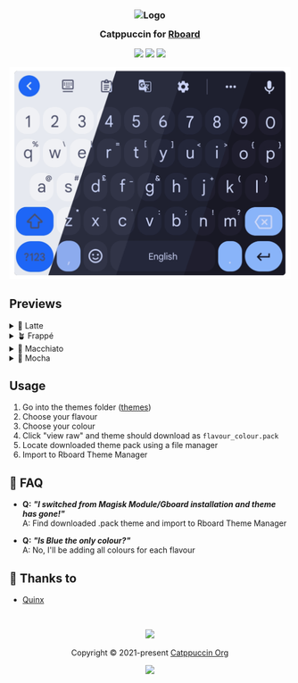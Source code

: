 <h3 align="center">
	<img src="https://raw.githubusercontent.com/catppuccin/catppuccin/main/assets/logos/exports/1544x1544_circle.png" width="100" alt="Logo"/><br/>
	<img src="https://raw.githubusercontent.com/catppuccin/catppuccin/main/assets/misc/transparent.png" height="30" width="0px"/>
	Catppuccin for <a href="https://rboard.dev/rboard">Rboard</a>
	<img src="https://raw.githubusercontent.com/catppuccin/catppuccin/main/assets/misc/transparent.png" height="30" width="0px"/>
</h3>

<p align="center">
	<a href="https://github.com/catppuccin/Rboard/stargazers"><img src="https://img.shields.io/github/stars/catppuccin/Rboard?colorA=363a4f&colorB=b7bdf8&style=for-the-badge"></a>
	<a href="https://github.com/catppuccin/Rboard/issues"><img src="https://img.shields.io/github/issues/catppuccin/Rboard?colorA=363a4f&colorB=f5a97f&style=for-the-badge"></a>
	<a href="https://github.com/catppuccin/Rboard/contributors"><img src="https://img.shields.io/github/contributors/catppuccin/Rboard?colorA=363a4f&colorB=a6da95&style=for-the-badge"></a>
</p>

<p align="center">
	<img src="./assets/rboard.png"/>
</p>

## Previews

<details>
<summary>🌻 Latte</summary>
<img src="assets/latte.png"/>
</details>
<details>
<summary>🪴 Frappé</summary>
<img src="assets/frappe.png"/>
</details>
<details>
<summary>🌺 Macchiato</summary>
<img src="assets/macchiato.png"/>
</details>
<details>
<summary>🌿 Mocha</summary>
<img src="assets/mocha.png"/>
</details>

## Usage

1. Go into the themes folder
   ([themes](https://github.com/Quinxxxx/Rboard/tree/Main/Themes))
2. Choose your flavour
3. Choose your colour
4. Click "view raw" and theme should download as `flavour_colour.pack`
5. Locate downloaded theme pack using a file manager
6. Import to Rboard Theme Manager

## 🙋 FAQ

- **Q:** **_"I switched from Magisk Module/Gboard installation and theme has
  gone!"_**\
  A: Find downloaded .pack theme and import to Rboard Theme Manager

- **Q:** **_"Is Blue the only colour?"_**\
  A: No, I'll be adding all colours for each flavour

## 💝 Thanks to

- [Quinx](https://github.com/Quinxxxx)

&nbsp;

<p align="center">
	<img src="https://raw.githubusercontent.com/catppuccin/catppuccin/main/assets/footers/gray0_ctp_on_line.svg?sanitize=true" />
</p>

<p align="center">
	Copyright &copy; 2021-present <a href="https://github.com/catppuccin" target="_blank">Catppuccin Org</a>
</p>

<p align="center">
	<a href="https://github.com/catppuccin/catppuccin/blob/main/LICENSE"><img src="https://img.shields.io/static/v1.svg?style=for-the-badge&label=License&message=MIT&logoColor=d9e0ee&colorA=363a4f&colorB=b7bdf8"/></a>
</p>
